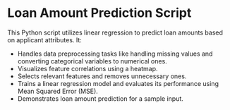 # Loan Amount Prediction Script

This Python script utilizes linear regression to predict loan amounts based on applicant attributes. It:

- Handles data preprocessing tasks like handling missing values and converting categorical variables to numerical ones.
- Visualizes feature correlations using a heatmap.
- Selects relevant features and removes unnecessary ones.
- Trains a linear regression model and evaluates its performance using Mean Squared Error (MSE).
- Demonstrates loan amount prediction for a sample input.
